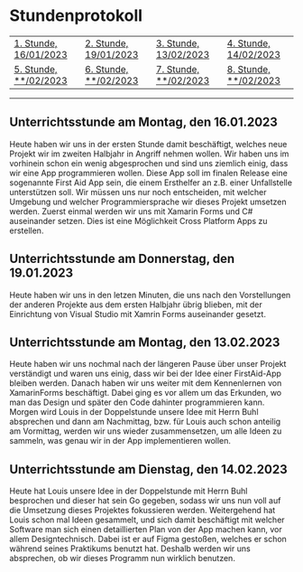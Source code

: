 # Stundenprotokoll

<table align=center>
    <tr>
            <td>
                <a href="#1">1. Stunde, 16/01/2023</a>
            </td>
            <td>
                <a href="#2">2. Stunde, 19/01/2023</a>
            </td>
            <td>
                <a href="#3">3. Stunde, 13/02/2023</a>
            </td>
            <td>
                <a href="#4">4. Stunde, 14/02/2023</a>
            </td>
    </tr>
    <tr>
            <td>
                <a href="#5">5. Stunde, **/02/2023</a>
            </td>
            <td>
                <a href="#6">6. Stunde, **/02/2023</a>
            </td>
            <td>
                <a href="#7">7. Stunde, **/02/2023</a>
            </td>
            <td>
                <a href="#8">8. Stunde, **/02/2023</a>
            </td>
    </tr>
</table>

-----------------------------------------------------------------------------------------------------------------------------------------------------------------------------------


## Unterrichtsstunde am Montag, den 16.01.2023 <a name="1"></a>

Heute haben wir uns in der ersten Stunde damit beschäftigt, welches neue Projekt wir im zweiten Halbjahr in Angriff nehmen wollen. 
Wir haben uns im vorhinein schon ein wenig abgesprochen und sind uns ziemlich einig, dass wir eine App programmieren wollen. Diese App soll im finalen Release eine sogenannte First Aid App sein, die einem Ersthelfer an z.B. einer Unfallstelle unterstützen soll. Wir müssen uns nur noch entscheiden, mit welcher Umgebung und welcher Programmiersprache wir dieses Projekt umsetzen werden.
Zuerst einmal werden wir uns mit Xamarin Forms und C# auseinander setzen. Dies ist eine Möglichkeit Cross Platform Apps zu erstellen.

## Unterrichtsstunde am Donnerstag, den 19.01.2023 <a name="2"></a>

Heute haben wir uns in den letzen Minuten, die uns nach den Vorstellungen der anderen Projekte aus dem ersten Halbjahr übrig blieben, mit der Einrichtung von Visual Studio mit Xamrin Forms auseinander gesetzt.

## Unterrichtsstunde am Montag, den 13.02.2023 <a name="3"></a>

Heute haben wir uns nochmal nach der längeren Pause über unser Projekt verständigt und waren uns einig, dass wir bei der Idee einer FirstAid-App bleiben werden. Danach haben wir uns weiter mit dem Kennenlernen von XamarinForms beschäftigt. Dabei ging es vor allem um das Erkunden, wo man das Design und später den Code dahinter programmieren kann. Morgen wird Louis in der Doppelstunde unsere Idee mit Herrn Buhl absprechen und dann am Nachmittag, bzw. für Louis auch schon anteilig am Vormittag, werden wir uns wieder zusammensetzen, um alle Ideen zu sammeln, was genau wir in der App implementieren wollen.

## Unterrichtsstunde am Dienstag, den 14.02.2023 <a name="4"></a>

Heute hat Louis unsere Idee in der Doppelstunde mit Herrn Buhl besprochen und dieser hat sein Go gegeben, sodass wir uns nun voll auf die Umsetzung dieses Projektes fokussieren werden. Weitergehend hat Louis schon mal Ideen gesammelt, und sich damit beschäftigt mit welcher Software man sich einen detaillierten Plan von der App machen kann, vor allem Designtechnisch. Dabei ist er auf Figma gestoßen, welches er schon während seines Praktikums benutzt hat. Deshalb werden wir uns absprechen, ob wir dieses Programm nun wirklich benutzen.
